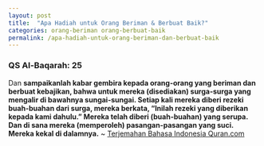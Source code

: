 ```yaml
---
layout: post
title:  "Apa Hadiah untuk Orang Beriman & Berbuat Baik?"
categories: orang-beriman orang-berbuat-baik
permalink: /apa-hadiah-untuk-orang-beriman-dan-berbuat-baik
---
```


### QS Al-Baqarah: 25

Dan **sampaikanlah kabar gembira kepada orang-orang yang beriman dan berbuat kebajikan, bahwa untuk mereka (disediakan) surga-surga yang mengalir di bawahnya sungai-sungai. Setiap kali mereka diberi rezeki buah-buahan dari surga, mereka berkata, “Inilah rezeki yang diberikan kepada kami dahulu.” Mereka telah diberi (buah-buahan) yang serupa. Dan di sana mereka (memperoleh) pasangan-pasangan yang suci. Mereka kekal di dalamnya.** ~ [Terjemahan Bahasa Indonesia Quran.com](https://quran.com/2/25?translations=33)
